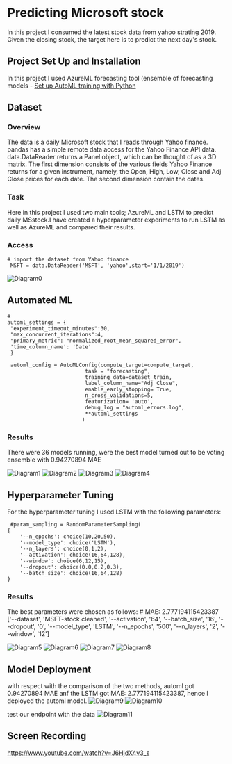  
# Predicting Microsoft stock 

In this project I consumed the latest stock data from yahoo strating 2019. Given the closing stock, the target here is to predict the next day's stock.

## Project Set Up and Installation
In this project I used AzureML forecasting tool (ensemble of forecasting models - [Set up AutoML training with Python](https://docs.microsoft.com/en-us/azure/machine-learning/how-to-configure-auto-train)

## Dataset
### Overview

The data is a daily Microsoft stock that I reads through Yahoo finance. pandas has a simple remote data access for the Yahoo Finance API data. data.DataReader returns a Panel object, which can be thought of as a 3D matrix. The first dimension consists of the various fields Yahoo Finance returns for a given instrument, namely, the Open, High, Low, Close and Adj Close prices for each date. The second dimension contain the dates.

### Task
Here in this project I used two main tools; AzureML and LSTM to predict daily MSstock.I have created a hyperparameter experiments to run LSTM as well as AzureML and compared their results.

### Access
    # import the dataset from Yahoo finance
     MSFT = data.DataReader('MSFT', 'yahoo',start='1/1/2019')
     
![Diagram0]( https://github.com/avensam/AutoML_forecasting/blob/master/starter_file/images/MSstock.PNG "MS stock") 


## Automated ML
    #
    automl_settings = {
     "experiment_timeout_minutes":30,
     "max_concurrent_iterations":4,
     "primary_metric": "normalized_root_mean_squared_error",
     'time_column_name': 'Date'
     }
     
     automl_config = AutoMLConfig(compute_target=compute_target,
                             task = "forecasting",
                             training_data=dataset_train,
                             label_column_name="Adj Close",
                             enable_early_stopping= True,
                             n_cross_validations=5,
                             featurization= 'auto',
                             debug_log = "automl_errors.log",
                             **automl_settings
                            )

### Results
There were 36 models running, were the best model turned out to be voting ensemble with 0.94270894 MAE

![Diagram1]( https://github.com/avensam/AutoML_forecasting/blob/master/starter_file/images/autmlmodels.PNG "models running") 
![Diagram2]( https://github.com/avensam/AutoML_forecasting/blob/master/starter_file/images/autmlbestmodel.PNG "Rundetails") 
![Diagram3]( https://github.com/avensam/AutoML_forecasting/blob/master/starter_file/images/bestmodel.PNG "best model") 
![Diagram4]( https://github.com/avensam/AutoML_forecasting/blob/master/starter_file/images/1.automlcompleted1.PNG "best model") 


## Hyperparameter Tuning
For the hyperparameter tuning I used LSTM with the following parameters:
      
     #param_sampling = RandomParameterSampling(
    {
        '--n_epochs': choice(10,20,50),
        '--model_type': choice('LSTM'),
        '--n_layers': choice(0,1,2),
        '--activation': choice(16,64,128),
        '--window': choice(6,12,15),
        '--dropout': choice(0.0,0.2,0.3),
        '--batch_size': choice(16,64,128)
    }

### Results
The best parameters were chosen as follows:
      # MAE: 2.777194115423387
        ['--dataset', 'MSFT-stock cleaned', '--activation', '64', '--batch_size', '16', '--dropout', '0', '--model_type', 'LSTM', '--n_epochs', '500', '--n_layers', '2', '--window', '12']


![Diagram5]( https://github.com/avensam/AutoML_forecasting/blob/master/starter_file/images/Hrundetails.PNG "Rundetails 1") 
![Diagram6](https://github.com/avensam/AutoML_forecasting/blob/master/starter_file/images/Hrundetails2.PNG "Rundetails 2") 
![Diagram7]( https://github.com/avensam/AutoML_forecasting/blob/master/starter_file/images/hbest.PNG "best model") 
![Diagram8](https://github.com/avensam/AutoML_forecasting/blob/master/starter_file/images/hruncompleted.PNG "best model") 


## Model Deployment
with respect with the comparison of the two methods, automl got 0.94270894 MAE anf the LSTM got MAE: 2.777194115423387, hence I deployed the automl model.
![Diagram9]( https://github.com/avensam/AutoML_forecasting/blob/master/starter_file/images/deploy1.PNG "deploy") 
![Diagram10](https://github.com/avensam/AutoML_forecasting/blob/master/starter_file/images/deployementcompleted.PNG "deployement completed") 

 
 test our endpoint with the data 
 ![Diagram11]( https://github.com/avensam/AutoML_forecasting/blob/master/starter_file/images/testendpoint.PNG "test endpoint") 

## Screen Recording
https://www.youtube.com/watch?v=J6HjdX4v3_s
 
